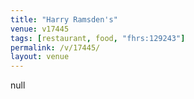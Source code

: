```yaml
---
title: "Harry Ramsden's"
venue: v17445
tags: [restaurant, food, "fhrs:129243"]
permalink: /v/17445/
layout: venue
---
```

null